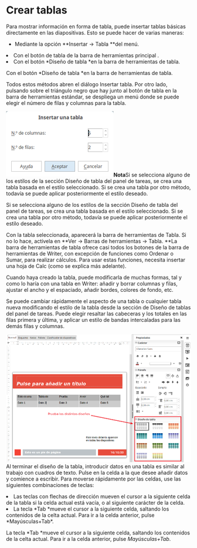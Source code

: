 
# Crear tablas

Para mostrar información en forma de tabla, puede insertar tablas básicas directamente en las diapositivas. Esto se puede hacer de varias maneras:

- Mediante la opción **Insertar → Tabla **del menú.
<li>
Con el botón de tabla de la barra de herramientas principal .
</li>
<li>
Con el botón *Diseño de tabla *en la barra de herramientas de tabla.
</li>

Con el botón *Diseño de tabla *en la barra de herramientas de tabla.

Todos estos métodos abren el diálogo Insertar tabla. Por otro lado, pulsando sobre el triángulo negro que hay junto al botón de tabla en la barra de herramientas estándar, se despliega un menú donde se puede elegir el número de filas y columnas para la tabla.

![](https://raw.githubusercontent.com/catedu/libreOffice-la-suite-ofimatica-libre/master/img/Insertar_una_tabla_399.png)<td width="707" bgcolor="#94bd5e">**Nota**</td><td width="3638">Si se selecciona alguno de los estilos de la sección Diseño de tabla del panel de tareas, se crea una tabla basada en el estilo seleccionado. Si se crea una tabla por otro método, todavía se puede aplicar posteriormente el estilo deseado.</td>

Si se selecciona alguno de los estilos de la sección Diseño de tabla del panel de tareas, se crea una tabla basada en el estilo seleccionado. Si se crea una tabla por otro método, todavía se puede aplicar posteriormente el estilo deseado.

Con la tabla seleccionada, aparecerá la barra de herramientas de Tabla. Si no lo hace, actívela en **Ver → Barras de herramientas → Tabla. **La barra de herramientas de tabla ofrece casi todos los botones de la barra de herramientas de Writer, con excepción de funciones como Ordenar o Sumar, para realizar cálculos. Para usar estas funciones, necesita insertar una hoja de Calc (como se explica más adelante).

Cuando haya creado la tabla, puede modificarla de muchas formas, tal y como lo haría con una tabla en Writer: añadir y borrar columnas y filas, ajustar el ancho y el espaciado, añadir bordes, colores de fondo, etc.

Se puede cambiar rápidamente el aspecto de una tabla o cualquier tabla nueva modificando el estilo de la tabla desde la sección de Diseño de tablas del panel de tareas. Puede elegir resaltar las cabeceras y los totales en las filas primera y última, y aplicar un estilo de bandas intercaladas para las demás filas y columnas.

![](https://raw.githubusercontent.com/catedu/libreOffice-la-suite-ofimatica-libre/master/img/Seleccion_400.png)
Al terminar el diseño de la tabla, introducir datos en una tabla es similar al trabajo con cuadros de texto. Pulse en la celda a la que desee añadir datos y comience a escribir. Para moverse rápidamente por las celdas, use las siguientes combinaciones de teclas:

<li value="1">
Las teclas con flechas de dirección mueven el cursor a la siguiente celda de la tabla si la celda actual está vacía, o al siguiente carácter de la celda.
</li>
<li>
La tecla *Tab *mueve el cursor a la siguiente celda, saltando los contenidos de la celta actual. Para ir a la celda anterior, pulse *Mayúsculas+Tab*.
</li>

La tecla *Tab *mueve el cursor a la siguiente celda, saltando los contenidos de la celta actual. Para ir a la celda anterior, pulse *Mayúsculas+Tab*.

